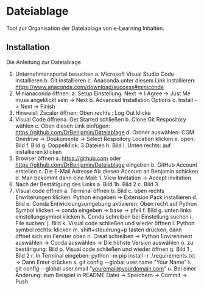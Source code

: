 # Dateiablage

Tool zur Organisation der Dateiablage von e-Learning Inhalten.

## Installation

Die Anleitung zur Dateiablage

1. Unternehmensportal besuchen
   a. Microsoft Visual Studio Code installieren
   b. Git installieren
   c. Anaconda unter diesem Link installieren: https://www.anaconda.com/download/success#miniconda
2. Minianaconda öffnen:
   a. Setup Einstellung: Next -> I Agree -> Just Me muss angeklickt sein -> Next
   b. Advanced Installation Options
   c. Install ->  Next -> Finish
3. Hinweis!: Zscaler öffnen: Oben rechts : Log Out klicke
4. Visual Code öffnena. Get Started schließen
   b. Clone Git Respository wählen
   c. Oben diesen Link einfügen: https://github.com/DrBenjamin/Dateiablage
   d. Ordner auswählen: CGM Onedrive -> Doukumente -> Select Respoitory Location klicken
   e. open: Bild
   f. Bild
   g. Doppelklick: 3 Dateien
   h. Bild
   i. Unten rechts: auf installieren klicken
5. Browser öffnen
   a. https://github.com oder https://github.com/DrBenjamin/Dateiablage eingeben
   b. GitHub Account erstellen
   c. Die E-Mail Adresse für diesen Account an Benjamin schicken
   d. Man bekommt dann eine Mail: 1. View Invitation -> Accept invitation
6. Nach der Bestätigung des Links
   a. Bild 1b. Bild 2
   c. Bild 3
7. Visual code öffnen
   a. Terminal öffnen
   b. Bild
   c. oben rechts Erwriterungen klicken: Python eingeben -> Extension Pack installieren
   d. Bild
   e. Conda Entwicklungsumgebung aktivieren: Oben recht auf Python Symbol klicken -> conda eingeben -> base -> pfeil
   f. Bild
   g. unten links einstellungsymbol klicken
   h. Conda schreiben bei Einstellung suchen
   i. File suchen:
   j. Bild
   k. Visual code schließen und wieder öffnen
   l. Python symbol rechts: klicken
   m. shift+steuerung+p tasten drücken, dann öffnet sich ein Fenster oben
   n. Creat schreiben -> Python Envirenment auswählen -> Conda auswählen -> Die höhste Version auswählen
   o. zu bestärigung: Bild
   p. Visual code schließen und wieder öffnen
   q. Bild 1 , Bild 2
   r. In Terminal eingeben: python -m pip install -r .\requirements.txt -> Dann Enter drücken
   s. git config --global user.name "Your Name"
   t. git config --global user.email "youremail@yourdomain.com"
   u. Bei einer Änderung: zum Beispiel in README Datei -> Speichern -> Commit -> Push

